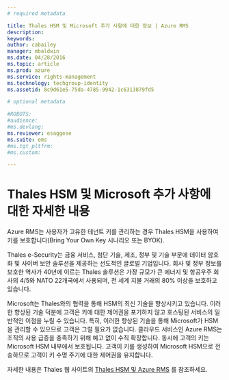```yaml
---
# required metadata

title: Thales HSM 및 Microsoft 추가 사항에 대한 정보 | Azure RMS
description:
keywords:
author: cabailey
manager: mbaldwin
ms.date: 04/28/2016
ms.topic: article
ms.prod: azure
ms.service: rights-management
ms.technology: techgroup-identity
ms.assetid: 8c9d61e5-75da-4785-9942-1c6313879fd5

# optional metadata

#ROBOTS:
#audience:
#ms.devlang:
ms.reviewer: esaggese
ms.suite: ems
#ms.tgt_pltfrm:
#ms.custom:

---
```


# Thales HSM 및 Microsoft 추가 사항에 대한 자세한 내용
Azure RMS는 사용자가 고유한 테넌트 키를 관리하는 경우 Thales HSM을 사용하여 키를 보호합니다(Bring Your Own Key 시나리오 또는 BYOK).

Thales e-Security는 금융 서비스, 첨단 기술, 제조, 정부 및 기술 부문에 데이터 암호화 및 사이버 보안 솔루션을 제공하는 선도적인 글로벌 기업입니다. 회사 및 정부 정보를 보호한 역사가 40년에 이르는 Thales 솔루션은 가장 규모가 큰 에너지 및 항공우주 회사의 4/5와 NATO 22개국에서 사용되며, 전 세계 지불 거래의 80% 이상을 보호하고 있습니다.

Microsoft는 Thales와의 협력을 통해 HSM의 최신 기술을 향상시키고 있습니다. 이러한 향상된 기술 덕분에 고객은 키에 대한 제어권을 포기하지 않고 호스팅된 서비스의 일반적인 이점을 누릴 수 있습니다. 특히, 이러한 향상된 기술을 통해 Microsoft가 HSM을 관리할 수 있으므로 고객은 그럴 필요가 없습니다. 클라우드 서비스인 Azure RMS는 조직의 사용 급증을 충족하기 위해 예고 없이 수직 확장합니다. 동시에 고객의 키는 Microsoft HSM 내부에서 보호됩니다. 고객이 키를 생성하여 Microsoft HSM으로 전송하므로 고객이 키 수명 주기에 대한 제어권을 유지합니다.

자세한 내용은 Thales 웹 사이트의 [Thales HSM 및 Azure RMS](http://www.thales-esecurity.com/msrms/cloud) 를 참조하세요.



<!--HONumber=Apr16_HO3-->


